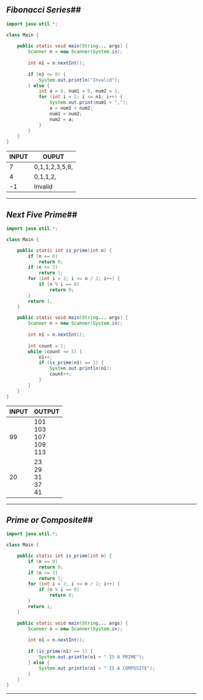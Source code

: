 ## ***Fibonacci Series***##

```java
import java.util.*;

class Main {
  
    public static void main(String... args) {
        Scanner n = new Scanner(System.in);
        
        int n1 = n.nextInt();
        
        if (n1 <= 0) {
            System.out.println("Invalid");
        } else {
            int a = 0, num1 = 0, num2 = 1;
            for (int i = 1; i <= n1; i++) {
                System.out.print(num1 + ",");
                a = num1 + num2;
                num1 = num2;
                num2 = a;
            }
        }
    }
}

```

| INPUT | OUPUT          |
| ----- | -------------- |
| 7     | 0,1,1,2,3,5,8, |
| 4     | 0,1,1,2,       |
| -1    | Invalid        |

---
## ***Next Five Prime***##

```java
import java.util.*;

class Main {

    public static int is_prime(int n) {
        if (n == 0)
            return 0;
        if (n <= 3)
            return 1;
        for (int i = 2; i <= n / 2; i++) {
            if (n % i == 0)
                return 0;
        }
        return 1;
    }

    public static void main(String... args) {
        Scanner n = new Scanner(System.in);
        
        int n1 = n.nextInt();
        
        int count = 1;
        while (count <= 5) {
            n1++;
            if (is_prime(n1) == 1) {
                System.out.println(n1);
                count++;
            }
        }
    }
}

```

| INPUT | OUTPUT                          |
| ----- | ------------------------------- |
| 99    | 101<br>103<br>107<br>109<br>113 |
| 20    | 23<br>29<br>31<br>37<br>41      |

---
## ***Prime or Composite***##

```java
import java.util.*;

class Main {

    public static int is_prime(int n) {
        if (n == 0)
            return 0;
        if (n <= 3)
            return 1;
        for (int i = 2; i <= n / 2; i++) {
            if (n % i == 0)
                return 0;
        }
        return 1;
    }

    public static void main(String... args) {
        Scanner n = new Scanner(System.in);
        
        int n1 = n.nextInt();
        
        if (is_prime(n1) == 1) {
            System.out.println(n1 + " IS A PRIME");
        } else {
            System.out.println(n1 + " IS A COMPOSITE");
        }
    }
}

```

---
##